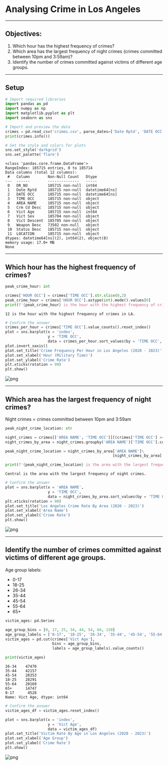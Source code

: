 # Analysing Crime in Los Angeles

---

## Objectives:

1. Which hour has the highest frequency of crimes?
2. Which area has the largest frequency of night crimes (crimes committed between 10pm and 3:59am)?
3. Identify the number of crimes committed against victims of different age groups.

---

## Setup


```python
# Import required libraries
import pandas as pd
import numpy as np
import matplotlib.pyplot as plt
import seaborn as sns

# Import and preview the data
crimes = pd.read_csv('crimes.csv', parse_dates=['Date Rptd', 'DATE OCC'], dtype={'TIME OCC': str})
print(crimes.info())

# Set the style and colors for plots
sns.set_style('darkgrid')
sns.set_palette('flare')
```

    <class 'pandas.core.frame.DataFrame'>
    RangeIndex: 185715 entries, 0 to 185714
    Data columns (total 12 columns):
     #   Column        Non-Null Count   Dtype         
    ---  ------        --------------   -----         
     0   DR_NO         185715 non-null  int64         
     1   Date Rptd     185715 non-null  datetime64[ns]
     2   DATE OCC      185715 non-null  datetime64[ns]
     3   TIME OCC      185715 non-null  object        
     4   AREA NAME     185715 non-null  object        
     5   Crm Cd Desc   185715 non-null  object        
     6   Vict Age      185715 non-null  int64         
     7   Vict Sex      185704 non-null  object        
     8   Vict Descent  185705 non-null  object        
     9   Weapon Desc   73502 non-null   object        
     10  Status Desc   185715 non-null  object        
     11  LOCATION      185715 non-null  object        
    dtypes: datetime64[ns](2), int64(2), object(8)
    memory usage: 17.0+ MB
    None


---

## Which hour has the highest frequency of crimes?


```python
peak_crime_hour: int

crimes['HOUR OCC'] = crimes['TIME OCC'].str.slice(0,2)
peak_crime_hour = crimes['HOUR OCC'].astype(int).mode().values[0]
print(f'{peak_crime_hour} is the hour with the highest frequency of crimes in LA.')
```

    12 is the hour with the highest frequency of crimes in LA.



```python
# Confirm the answer
crimes_per_hour = crimes['TIME OCC'].value_counts().reset_index()
plot = sns.barplot(x = 'index',
                   y = 'TIME OCC',
                   data = crimes_per_hour.sort_values(by = 'TIME OCC', ascending = False).head(25))
plot.invert_xaxis()
plot.set_title('Crime Frequency Per Hour in Los Angeles (2020 - 2023)')
plot.set_xlabel('Hour (Military Time)')
plot.set_ylabel('Crime Rate')
plt.xticks(rotation = 90)
plt.show()
```


    
![png](notebook_files/notebook_5_0.png)
    


---

## Which area has the largest frequency of night crimes?
Night crimes = crimes committed between 10pm and 3:59am


```python
peak_night_crime_location: str

night_crimes = crimes[['AREA NAME', 'TIME OCC']][(crimes['TIME OCC'] >= '2200') | (crimes['TIME OCC'] <= '0359')]
night_crimes_by_area = night_crimes.groupby('AREA NAME')['TIME OCC'].count().reset_index()

peak_night_crime_location = night_crimes_by_area['AREA NAME']\
                                                [night_crimes_by_area['TIME OCC'] == night_crimes_by_area['TIME OCC'].max()].values[0]

print(f'{peak_night_crime_location} is the area with the largest frequency of night crimes.')

```

    Central is the area with the largest frequency of night crimes.



```python
# Confirm the answer
plot = sns.barplot(x = 'AREA NAME',
                   y = 'TIME OCC',
                   data = night_crimes_by_area.sort_values(by = 'TIME OCC'))
plt.xticks(rotation = 90)
plot.set_title('Los Angeles Crime Rate By Area (2020 - 2023)')
plot.set_xlabel('Area Name')
plot.set_ylabel('Crime Rate')
plt.show()
```


    
![png](notebook_files/notebook_8_0.png)
    


---

## Identify the number of crimes committed against victims of different age groups.
Age group labels:
- 0-17
- 18-25
- 26-34
- 35-44
- 45-54
- 55-64
- 65+


```python
victim_ages: pd.Series

age_group_bins = [0, 17, 25, 34, 44, 54, 64, 150]
age_group_labels = ['0-17', '18-25', '26-34', '35-44', '45-54', '55-64', '65+']
victim_ages = pd.cut(crimes['Vict Age'],
                     bins = age_group_bins, 
                     labels = age_group_labels).value_counts()

print(victim_ages)
```

    26-34    47470
    35-44    42157
    45-54    28353
    18-25    28291
    55-64    20169
    65+      14747
    0-17      4528
    Name: Vict Age, dtype: int64



```python
# Confirm the answer
victim_ages_df = victim_ages.reset_index()

plot = sns.barplot(x = 'index',
                   y = 'Vict Age',
                   data = victim_ages_df)
plot.set_title('Victim Rate By Age in Los Angeles (2020 - 2023)')
plot.set_xlabel('Age Group')
plot.set_ylabel('Crime Rate')
plt.show()
```


    
![png](notebook_files/notebook_11_0.png)
    

